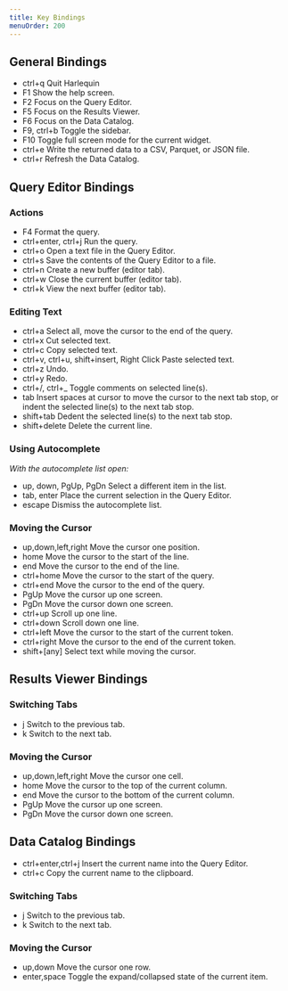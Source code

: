 ```yaml
---
title: Key Bindings
menuOrder: 200
---
```


<script>
    import Key from "$lib/components/key.svelte"
</script>

## General Bindings

- <Key>ctrl+q</Key> Quit Harlequin
- <Key>F1</Key> Show the help screen.
- <Key>F2</Key> Focus on the Query Editor.
- <Key>F5</Key> Focus on the Results Viewer.
- <Key>F6</Key> Focus on the Data Catalog.
- <Key>F9</Key>, <Key>ctrl+b</Key> Toggle the sidebar.
- <Key>F10</Key> Toggle full screen mode for the current widget.
- <Key>ctrl+e</Key> Write the returned data to a CSV, Parquet, or JSON file.
- <Key>ctrl+r</Key> Refresh the Data Catalog.

## Query Editor Bindings

### Actions

- <Key>F4</Key> Format the query.
- <Key>ctrl+enter</Key>, <Key>ctrl+j</Key> Run the query.
- <Key>ctrl+o</Key> Open a text file in the Query Editor.
- <Key>ctrl+s</Key> Save the contents of the Query Editor to a file.
- <Key>ctrl+n</Key> Create a new buffer (editor tab).
- <Key>ctrl+w</Key> Close the current buffer (editor tab).
- <Key>ctrl+k</Key> View the next buffer (editor tab).

### Editing Text

- <Key>ctrl+a</Key> Select all, move the cursor to the end of the query.
- <Key>ctrl+x</Key> Cut selected text.
- <Key>ctrl+c</Key> Copy selected text.
- <Key>ctrl+v</Key>, <Key>ctrl+u</Key>, <Key>shift+insert</Key>, <Key>Right Click</Key> Paste selected text.
- <Key>ctrl+z</Key> Undo.
- <Key>ctrl+y</Key> Redo.
- <Key>ctrl+/</Key>, <Key>ctrl+\_</Key> Toggle comments on selected line(s).
- <Key>tab</Key> Insert spaces at cursor to move the cursor to the next tab stop, or indent the selected line(s) to the next tab stop.
- <Key>shift+tab</Key> Dedent the selected line(s) to the next tab stop.
- <Key>shift+delete</Key> Delete the current line.

### Using Autocomplete

_With the autocomplete list open:_

- <Key>up</Key>, <Key>down</Key>, <Key>PgUp</Key>, <Key>PgDn</Key> Select a different item in the list.
- <Key>tab</Key>, <Key>enter</Key> Place the current selection in the Query Editor.
- <Key>escape</Key> Dismiss the autocomplete list.

### Moving the Cursor

- <Key>up</Key>,<Key>down</Key>,<Key>left</Key>,<Key>right</Key> Move the cursor one position.
- <Key>home</Key> Move the cursor to the start of the line.
- <Key>end</Key> Move the cursor to the end of the line.
- <Key>ctrl+home</Key> Move the cursor to the start of the query.
- <Key>ctrl+end</Key> Move the cursor to the end of the query.
- <Key>PgUp</Key> Move the cursor up one screen.
- <Key>PgDn</Key> Move the cursor down one screen.
- <Key>ctrl+up</Key> Scroll up one line.
- <Key>ctrl+down</Key> Scroll down one line.
- <Key>ctrl+left</Key> Move the cursor to the start of the current token.
- <Key>ctrl+right</Key> Move the cursor to the end of the current token.
- <Key>shift+[any]</Key> Select text while moving the cursor.

## Results Viewer Bindings

### Switching Tabs

- <Key>j</Key> Switch to the previous tab.
- <Key>k</Key> Switch to the next tab.

### Moving the Cursor

- <Key>up</Key>,<Key>down</Key>,<Key>left</Key>,<Key>right</Key> Move the cursor one cell.
- <Key>home</Key> Move the cursor to the top of the current column.
- <Key>end</Key> Move the cursor to the bottom of the current column.
- <Key>PgUp</Key> Move the cursor up one screen.
- <Key>PgDn</Key> Move the cursor down one screen.

## Data Catalog Bindings

- <Key>ctrl+enter</Key>,<Key>ctrl+j</Key> Insert the current name into the Query Editor.
- <Key>ctrl+c</Key> Copy the current name to the clipboard.

### Switching Tabs

- <Key>j</Key> Switch to the previous tab.
- <Key>k</Key> Switch to the next tab.

### Moving the Cursor

- <Key>up</Key>,<Key>down</Key> Move the cursor one row.
- <Key>enter</Key>,<Key>space</Key> Toggle the expand/collapsed state of the current item.
